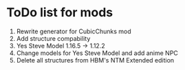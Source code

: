 # ToDo list for mods
1. Rewrite generator for CubicChunks mod
2. Add structure compability
3. Yes Steve Model 1.16.5 $\to$ 1.12.2
4. Change models for Yes Steve Model and add anime NPC
5. Delete all structures from HBM's NTM Extended edition

